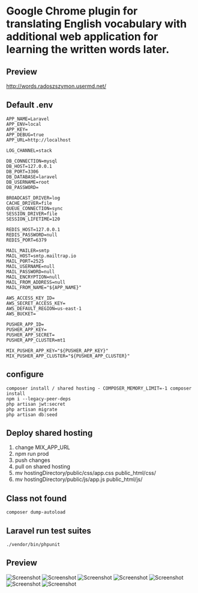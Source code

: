 # Google Chrome plugin for translating English vocabulary with additional web application for learning the written words later.

## Preview

http://words.radoszszymon.usermd.net/

## Default .env

```
APP_NAME=Laravel
APP_ENV=local
APP_KEY=
APP_DEBUG=true
APP_URL=http://localhost

LOG_CHANNEL=stack

DB_CONNECTION=mysql
DB_HOST=127.0.0.1
DB_PORT=3306
DB_DATABASE=laravel
DB_USERNAME=root
DB_PASSWORD=

BROADCAST_DRIVER=log
CACHE_DRIVER=file
QUEUE_CONNECTION=sync
SESSION_DRIVER=file
SESSION_LIFETIME=120

REDIS_HOST=127.0.0.1
REDIS_PASSWORD=null
REDIS_PORT=6379

MAIL_MAILER=smtp
MAIL_HOST=smtp.mailtrap.io
MAIL_PORT=2525
MAIL_USERNAME=null
MAIL_PASSWORD=null
MAIL_ENCRYPTION=null
MAIL_FROM_ADDRESS=null
MAIL_FROM_NAME="${APP_NAME}"

AWS_ACCESS_KEY_ID=
AWS_SECRET_ACCESS_KEY=
AWS_DEFAULT_REGION=us-east-1
AWS_BUCKET=

PUSHER_APP_ID=
PUSHER_APP_KEY=
PUSHER_APP_SECRET=
PUSHER_APP_CLUSTER=mt1

MIX_PUSHER_APP_KEY="${PUSHER_APP_KEY}"
MIX_PUSHER_APP_CLUSTER="${PUSHER_APP_CLUSTER}"
```

## configure

```
composer install / shared hosting - COMPOSER_MEMORY_LIMIT=-1 composer install
npm i --legacy-peer-deps
php artisan jwt:secret
php artisan migrate
php artisan db:seed
```

## Deploy shared hosting

1. change MIX_APP_URL
2. npm run prod
3. push changes
4. pull on shared hosting
5. mv hostingDirectory/public/css/app.css public_html/css/
6. mv hostingDirectory/public/js/app.js public_html/js/

## Class not found

```
composer dump-autoload
```

## Laravel run test suites

```
./vendor/bin/phpunit
```

## Preview

![Screenshot](desktop1.png)
![Screenshot](desktop2.png)
![Screenshot](desktop3.png)
![Screenshot](desktop4.png)
![Screenshot](desktop5.png)
![Screenshot](desktop6.png)
![Screenshot](desktop7.png)
